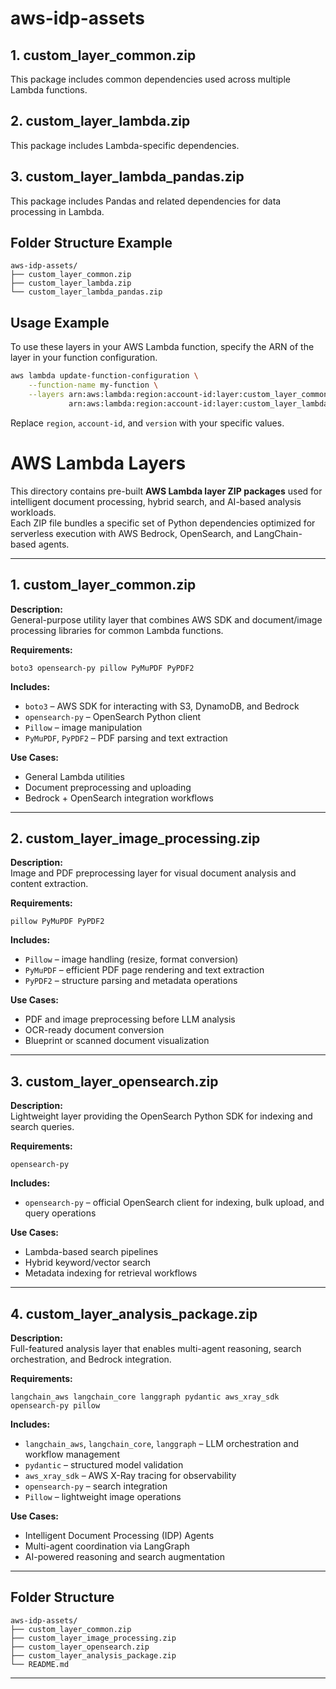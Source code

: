 # aws-idp-assets

## 1. **custom_layer_common.zip**

This package includes common dependencies used across multiple Lambda functions.

## 2. **custom_layer_lambda.zip**

This package includes Lambda-specific dependencies.

## 3. **custom_layer_lambda_pandas.zip**

This package includes Pandas and related dependencies for data processing in Lambda.

## Folder Structure Example

```
aws-idp-assets/
├── custom_layer_common.zip
├── custom_layer_lambda.zip
└── custom_layer_lambda_pandas.zip
```

## Usage Example

To use these layers in your AWS Lambda function, specify the ARN of the layer in your function configuration.

```bash
aws lambda update-function-configuration \
    --function-name my-function \
    --layers arn:aws:lambda:region:account-id:layer:custom_layer_common:version \
             arn:aws:lambda:region:account-id:layer:custom_layer_lambda:version
```

Replace `region`, `account-id`, and `version` with your specific values.

# AWS Lambda Layers

This directory contains pre-built **AWS Lambda layer ZIP packages** used for intelligent document processing, hybrid search, and AI-based analysis workloads.  
Each ZIP file bundles a specific set of Python dependencies optimized for serverless execution with AWS Bedrock, OpenSearch, and LangChain-based agents.

---

## 1. **custom_layer_common.zip**

**Description:**  
General-purpose utility layer that combines AWS SDK and document/image processing libraries for common Lambda functions.

**Requirements:**  
```
boto3 opensearch-py pillow PyMuPDF PyPDF2
```

**Includes:**  
- `boto3` – AWS SDK for interacting with S3, DynamoDB, and Bedrock  
- `opensearch-py` – OpenSearch Python client  
- `Pillow` – image manipulation  
- `PyMuPDF`, `PyPDF2` – PDF parsing and text extraction

**Use Cases:**  
- General Lambda utilities  
- Document preprocessing and uploading  
- Bedrock + OpenSearch integration workflows

---

## 2. **custom_layer_image_processing.zip**

**Description:**  
Image and PDF preprocessing layer for visual document analysis and content extraction.

**Requirements:**  
```
pillow PyMuPDF PyPDF2
```

**Includes:**  
- `Pillow` – image handling (resize, format conversion)  
- `PyMuPDF` – efficient PDF page rendering and text extraction  
- `PyPDF2` – structure parsing and metadata operations

**Use Cases:**  
- PDF and image preprocessing before LLM analysis  
- OCR-ready document conversion  
- Blueprint or scanned document visualization

---

## 3. **custom_layer_opensearch.zip**

**Description:**  
Lightweight layer providing the OpenSearch Python SDK for indexing and search queries.

**Requirements:**  
```
opensearch-py
```

**Includes:**  
- `opensearch-py` – official OpenSearch client for indexing, bulk upload, and query operations

**Use Cases:**  
- Lambda-based search pipelines  
- Hybrid keyword/vector search  
- Metadata indexing for retrieval workflows

---

## 4. **custom_layer_analysis_package.zip**

**Description:**  
Full-featured analysis layer that enables multi-agent reasoning, search orchestration, and Bedrock integration.

**Requirements:**  
```
langchain_aws langchain_core langgraph pydantic aws_xray_sdk opensearch-py pillow
```

**Includes:**  
- `langchain_aws`, `langchain_core`, `langgraph` – LLM orchestration and workflow management  
- `pydantic` – structured model validation  
- `aws_xray_sdk` – AWS X-Ray tracing for observability  
- `opensearch-py` – search integration  
- `Pillow` – lightweight image operations

**Use Cases:**  
- Intelligent Document Processing (IDP) Agents  
- Multi-agent coordination via LangGraph  
- AI-powered reasoning and search augmentation

---

## Folder Structure

```
aws-idp-assets/
├── custom_layer_common.zip
├── custom_layer_image_processing.zip
├── custom_layer_opensearch.zip
├── custom_layer_analysis_package.zip
└── README.md
```

---
